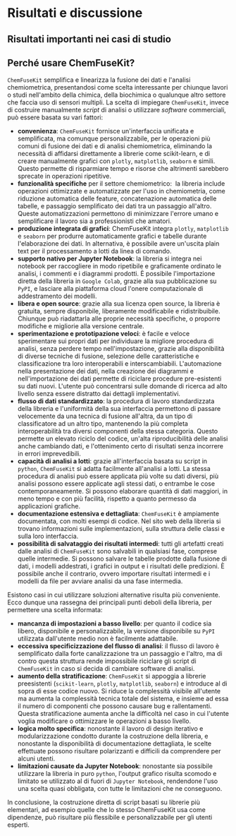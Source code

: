 # Risultati e discussione

## Risultati importanti nei casi di studio

## Perché usare ChemFuseKit?

`ChemFuseKit` semplifica e linearizza la fusione dei dati e l'analisi chemiometrica, presentandosi come scelta interessante per chiunque lavori o studi nell'ambito della chimica, della biochimica o qualunque altro settore che faccia uso di sensori multipli. La scelta di impiegare `ChemFuseKit`, invece di costruire manualmente *script* di analisi o utilizzare *software* commerciali, può essere basata su vari fattori:

- **convenienza**: `ChemFuseKit` fornisce un'interfaccia unificata e semplificata, ma comunque personalizzabile, per le operazioni più comuni di fusione dei dati e di analisi chemiometrica, eliminando la necessità di affidarsi direttamente a librerie come scikit-learn, e di creare manualmente grafici con `plotly`, `matplotlib`, `seaborn` e simili. Questo permette di risparmiare tempo e risorse che altrimenti sarebbero sprecate in operazioni ripetitive.
- **funzionalità specifiche** per il settore chemiometrico:  la libreria include operazioni ottimizzate e automatizzate per l'uso in chemiometria, come riduzione automatica delle feature, concatenazione automatica delle tabelle, e passaggio semplificato dei dati tra un passaggio all'altro.  Queste automatizzazioni permettono di minimizzare l'errore umano e semplificare il lavoro sia a professionisti che amatori.
- **produzione integrata di grafici**: ChemFuseKit integra `plotly`, `matplotlib` e `seaborn` per produrre automaticamente grafici e tabelle durante l'elaborazione dei dati. In alternativa, è possibile avere un'uscita plain text per il processamento a lotti da linea di comando.
- **supporto nativo per Jupyter Notebook**: la libreria si integra nei notebook per raccogliere in modo ripetibile e graficamente ordinato le analisi, i commenti e i diagrammi prodotti. È possibile l'importazione diretta della libreria in `Google Colab`, grazie alla sua pubblicazione su `PyPI`, e lasciare alla piattaforma cloud l'onere computazionale di addestramento dei modelli.
- **libera e open source**: grazie alla sua licenza open source, la libreria è gratuita, sempre disponibile, liberamente modificabile e ridistribuibile. Chiunque può riadattarla alle proprie necessità specifiche, o proporre modifiche e migliorie alla versione centrale.
- **sperimentazione e prototipazione veloci**: è facile e veloce sperimentare sui propri dati per individuare la migliore procedura di analisi, senza perdere tempo nell'impostazione, grazie alla disponibilità di diverse tecniche di fusione, selezione delle caratteristiche e classificazione tra loro interoperabili e interscambiabili. L'automazione nella presentazione dei dati, nella creazione dei diagrammi e nell'importazione dei dati permette di riciclare procedure pre-esistenti su dati nuovi. L'utente può concentrarsi sulle domande di ricerca ad alto livello senza essere distratto dai dettagli implementativi.
- **flusso di dati standardizzato**: la procedura di lavoro standardizzata della libreria e l'uniformità della sua interfaccia permettono di passare velocemente da una tecnica di fusione all'altra, da un tipo di classificatore ad un altro tipo, mantenendo la più completa interoperabilità tra diversi componenti della stessa categoria. Questo permette un elevato riciclo del codice, un'alta riproducibilità delle analisi anche cambiando dati, e l'ottenimento certo di risultati senza incorrere in errori imprevedibili.
- **capacità di analisi a lotti**: grazie all'interfaccia basata su script in `python`, `ChemFuseKit` si adatta facilmente all'analisi a lotti. La stessa procedura di analisi può essere applicata più volte su dati diversi, più analisi possono essere applicate agli stessi dati, o entrambe le cose contemporaneamente. Si possono elaborare quantità di dati maggiori, in meno tempo e con più facilità, rispetto a quanto permesso da applicazioni grafiche.
- **documentazione estensiva e dettagliata**: `ChemFuseKit` è ampiamente documentata, con molti esempi di codice. Nel sito web della libreria si trovano informazioni sulle implementazioni, sulla struttura delle classi e sulla loro interfaccia.
- **possibilità di salvataggio dei risultati intermedi**: tutti gli artefatti creati dalle analisi di `ChemFuseKit` sono salvabili in qualsiasi fase, comprese quelle intermedie. Si possono salvare le tabelle prodotte dalla fusione di dati, i modelli addestrati, i grafici in output e i risultati delle predizioni. È possibile anche il contrario, ovvero importare risultati intermedi e i modelli da file per avviare analisi da una fase intermedia.

Esistono casi in cui utilizzare soluzioni alternative risulta più conveniente. Ecco dunque una rassegna dei principali punti deboli della libreria, per permettere una scelta informata:

- **mancanza di impostazioni a basso livello**: per quanto il codice sia libero, disponibile e personalizzabile, la versione disponibile su `PyPI` utilizzata dall'utente medio non è facilmente adattabile.
- **eccessiva specificizzazione del flusso di analisi**: il flusso di lavoro è semplificato dalla forte canalizzazione tra un passaggio e l'altro, ma di contro questa struttura rende impossibile riciclare gli script di `ChemFuseKit` in caso si decida di cambiare software di analisi.
- **aumento della stratificazione**: `ChemFuseKit` si appoggia a librerie preesistenti (`scikit-learn`, `plotly`, `matplotlib`, `seaborn`) e introduce al di sopra di esse codice nuovo. Si riduce la complessità visibile all'utente ma aumenta la complessità tecnica totale del sistema, e insieme ad essa il numero di componenti che possono causare bug e rallentamenti. Questa stratificazione aumenta anche la difficoltà nel caso in cui l'utente voglia modificare o ottimizzare le operazioni a basso livello.
- **logica molto specifica**: nonostante il lavoro di design iterativo e modularizzazione condotto durante la costruzione della libreria, e nonostante la disponibilità di documentazione dettagliata, le scelte effettuate possono risultare polarizzanti e difficili da comprendere per alcuni utenti.
- **limitazioni causate da Jupyter Notebook**: nonostante sia possibile utilizzare la libreria in puro `python`, l'output grafico risulta scomodo e limitato se utilizzato al di fuori di `Jupyter Notebook`, rendendone l'uso una scelta quasi obbligata, con tutte le limitazioni che ne conseguono.

In conclusione, la costruzione diretta di script basati su librerie più elementari, ad esempio quelle che lo stesso ChemFuseKit usa come dipendenze, può risultare più flessibile e personalizzabile per gli utenti esperti.

